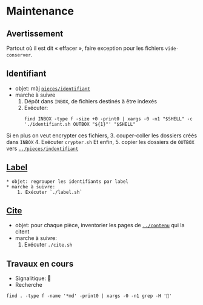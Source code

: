 # Maintenance

## Avertissement

Partout où il est dit « effacer »,  faire exception pour les fichiers `vide-conserver`.

## Identifiant

* objet: màj [`pieces/identifiant`](../pieces/identifiant)
* marche à suivre
    1. Dépôt dans `INBOX`, de fichiers destinés à être indexés 
    2. Exécuter: 
       ```
       find INBOX -type f -size +0 -print0 | xargs -0 -n1 "$SHELL" -c './identifiant.sh OUTBOX "${1}"' "$SHELL"
       ```
Si en plus on veut encrypter ces fichiers, 
    3. couper-coller les dossiers créés dans `INBOX`
    4. Exécuter `crypter.sh`
Et enfin,
    5. copier les dossiers de `OUTBOX` vers [`../pieces/indentifiant`](../pieces/indentifiant)

## [Label](../pieces/label)
    * objet: regrouper les identifiants par label
    * marche à suivre:
        1. Exécuter `./label.sh`

## [Cite](../pieces/cite.md)
* objet: pour chaque pièce, inventorier les pages de [`../contenu`](../contenu) qui la citent
* marche à suivre:
    1. Exécuter `./cite.sh`

## Travaux en cours

* Signalitique: 🚧
* Recherche
```
find . -type f -name '*md' -print0 | xargs -0 -n1 grep -H '🚧'
```
